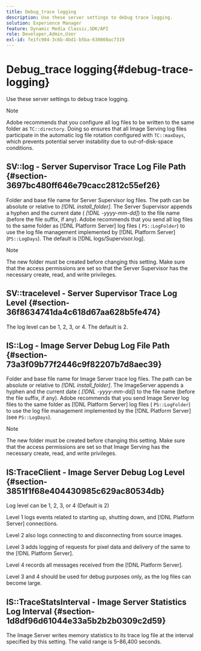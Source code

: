 ```yaml
---
title: Debug_trace logging
description: Use these server settings to debug trace logging.
solution: Experience Manager
feature: Dynamic Media Classic,SDK/API
role: Developer,Admin,User
exl-id: fe1fc984-3c6b-4bd1-b5ba-630860ac7319
---
```

# Debug_trace logging{#debug-trace-logging}

Use these server settings to debug trace logging.

>[!NOTE]
>
>Adobe recommends that you configure all log files to be written to the same folder as `TC::directory`. Doing so ensures that all Image Serving log files participate in the automatic log file rotation configured with `TC::maxDays`, which prevents potential server instability due to out-of-disk-space conditions.

## SV::log - Server Supervisor Trace Log File Path {#section-3697bc480ff646e79cacc2812c55ef26}

Folder and base file name for Server Supervisor log files. The path can be absolute or relative to *[!DNL install_folder]*. The Server Supervisor appends a hyphen and the current date ( *[!DNL -yyyy-mm-dd]*) to the file name (before the file suffix, if any). Adobe recommends that you send all log files to the same folder as [!DNL Platform Server] log files ( `PS::LogFolder`) to use the log file management implemented by [!DNL Platform Server] (`PS::LogDays`). The default is [!DNL logs/Supervisor.log].

>[!NOTE]
>
>The new folder must be created before changing this setting. Make sure that the access permissions are set so that the Server Supervisor has the necessary create, read, and write privileges.

## SV::tracelevel - Server Supervisor Trace Log Level {#section-36f8634741da4c618d67aa628b5fe474}

The log level can be 1, 2, 3, or 4. The default is 2.

## IS::Log - Image Server Debug Log File Path {#section-73a3f09b77f2446c9f82207b7d8aec39}

Folder and base file name for Image Server trace log files. The path can be absolute or relative to *[!DNL install_folder]*. The ImageServer appends a hyphen and the current date ( *[!DNL -yyyy-mm-dd]*) to the file name (before the file suffix, if any). Adobe recommends that you send Image Server log files to the same folder as [!DNL Platform Server] log files ( `PS::LogFolder`) to use the log file management implemented by the [!DNL Platform Server] (see `PS::LogDays`).

>[!NOTE]
>
>The new folder must be created before changing this setting. Make sure that the access permissions are set so that Image Serving has the necessary create, read, and write privileges.

## IS:TraceClient - Image Server Debug Log Level {#section-3851f1f68e404430985c629ac80534db}

Log level can be 1, 2, 3, or 4 (Default is 2)

Level 1 logs events related to starting up, shutting down, and [!DNL Platform Server] connections.

Level 2 also logs connecting to and disconnecting from source images.

Level 3 adds logging of requests for pixel data and delivery of the same to the [!DNL Platform Server].

Level 4 records all messages received from the [!DNL Platform Server].

Level 3 and 4 should be used for debug purposes only, as the log files can become large.

## IS::TraceStatsInterval - Image Server Statistics Log Interval {#section-1d8df96d61044e33a5b2b2b0309c2d59}

The Image Server writes memory statistics to its trace log file at the interval specified by this setting. The valid range is 5&ndash;86,400 seconds.
